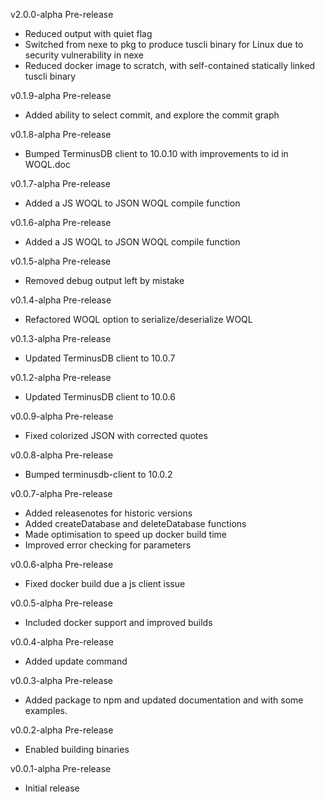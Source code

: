 v2.0.0-alpha Pre-release
* Reduced output with quiet flag
* Switched from nexe to pkg to produce tuscli binary for Linux due to security vulnerability in nexe 
* Reduced docker image to scratch, with self-contained statically linked tuscli binary

v0.1.9-alpha Pre-release
* Added ability to select commit, and explore the commit graph

v0.1.8-alpha Pre-release
* Bumped TerminusDB client to 10.0.10 with improvements to id in WOQL.doc

v0.1.7-alpha Pre-release
* Added a JS WOQL to JSON WOQL compile function

v0.1.6-alpha Pre-release
* Added a JS WOQL to JSON WOQL compile function

v0.1.5-alpha Pre-release
* Removed debug output left by mistake

v0.1.4-alpha Pre-release
* Refactored WOQL option to serialize/deserialize WOQL

v0.1.3-alpha Pre-release
* Updated TerminusDB client to 10.0.7

v0.1.2-alpha Pre-release
* Updated TerminusDB client to 10.0.6

v0.0.9-alpha Pre-release
* Fixed colorized JSON with corrected quotes

v0.0.8-alpha Pre-release
* Bumped terminusdb-client to 10.0.2

v0.0.7-alpha Pre-release
* Added releasenotes for historic versions
* Added createDatabase and deleteDatabase functions
* Made optimisation to speed up docker build time
* Improved error checking for parameters

v0.0.6-alpha Pre-release
* Fixed docker build due a js client issue

v0.0.5-alpha Pre-release
* Included docker support and improved builds

v0.0.4-alpha Pre-release
* Added update command

v0.0.3-alpha Pre-release
* Added package to npm and updated documentation and with some examples.

v0.0.2-alpha Pre-release
* Enabled building binaries

v0.0.1-alpha Pre-release
* Initial release
